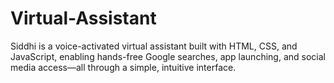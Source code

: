 # Virtual-Assistant
Siddhi is a voice-activated virtual assistant built with HTML, CSS, and JavaScript, enabling hands-free Google searches, app launching, and social media access—all through a simple, intuitive interface.
